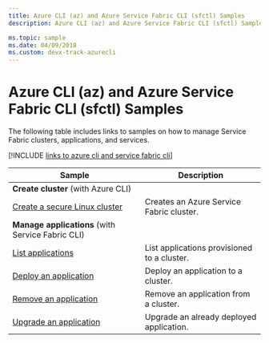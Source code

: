 ```yaml
---
title: Azure CLI (az) and Azure Service Fabric CLI (sfctl) Samples
description: Azure CLI (az) and Azure Service Fabric CLI (sfctl) Samples on managing clusters, applications, and services.

ms.topic: sample
ms.date: 04/09/2018 
ms.custom: devx-track-azurecli
---
```


# Azure CLI (az) and Azure Service Fabric CLI (sfctl) Samples

The following table includes links to samples on how to manage Service Fabric clusters, applications, and services.

[!INCLUDE [links to azure cli and service fabric cli](../../includes/service-fabric-sfctl.md)]

| Sample | Description |
|-|-|
| **Create cluster** (with Azure CLI)||
| [Create a secure Linux cluster](./scripts/cli-create-cluster.md)| Creates an Azure Service Fabric cluster. |
| **Manage applications** (with Service Fabric CLI)||
| [List applications](./scripts/sfctl-list-applications.md)| List applications provisioned to a cluster.|
| [Deploy an application](./scripts/cli-deploy-application.md)| Deploy an application to a cluster.|
| [Remove an application](./scripts/cli-remove-application.md)| Remove an application from a cluster.|
| [Upgrade an application](./scripts/sfctl-upgrade-application.md)| Upgrade an already deployed application.|
